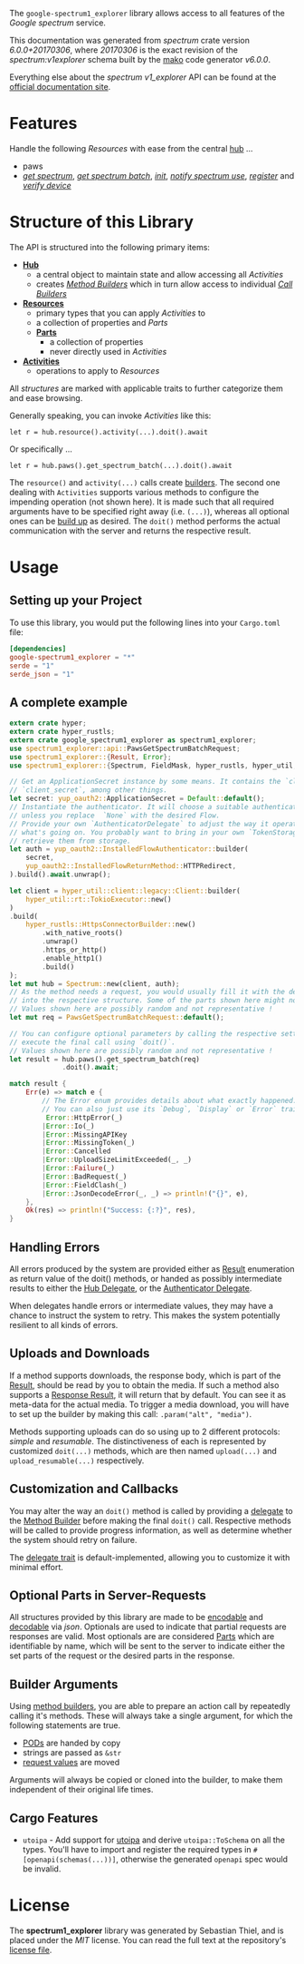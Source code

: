 <!---
DO NOT EDIT !
This file was generated automatically from 'src/generator/templates/api/README.md.mako'
DO NOT EDIT !
-->
The `google-spectrum1_explorer` library allows access to all features of the *Google spectrum* service.

This documentation was generated from *spectrum* crate version *6.0.0+20170306*, where *20170306* is the exact revision of the *spectrum:v1explorer* schema built by the [mako](http://www.makotemplates.org/) code generator *v6.0.0*.

Everything else about the *spectrum* *v1_explorer* API can be found at the
[official documentation site](http://developers.google.com/spectrum).
# Features

Handle the following *Resources* with ease from the central [hub](https://docs.rs/google-spectrum1_explorer/6.0.0+20170306/google_spectrum1_explorer/Spectrum) ...

* paws
 * [*get spectrum*](https://docs.rs/google-spectrum1_explorer/6.0.0+20170306/google_spectrum1_explorer/api::PawGetSpectrumCall), [*get spectrum batch*](https://docs.rs/google-spectrum1_explorer/6.0.0+20170306/google_spectrum1_explorer/api::PawGetSpectrumBatchCall), [*init*](https://docs.rs/google-spectrum1_explorer/6.0.0+20170306/google_spectrum1_explorer/api::PawInitCall), [*notify spectrum use*](https://docs.rs/google-spectrum1_explorer/6.0.0+20170306/google_spectrum1_explorer/api::PawNotifySpectrumUseCall), [*register*](https://docs.rs/google-spectrum1_explorer/6.0.0+20170306/google_spectrum1_explorer/api::PawRegisterCall) and [*verify device*](https://docs.rs/google-spectrum1_explorer/6.0.0+20170306/google_spectrum1_explorer/api::PawVerifyDeviceCall)




# Structure of this Library

The API is structured into the following primary items:

* **[Hub](https://docs.rs/google-spectrum1_explorer/6.0.0+20170306/google_spectrum1_explorer/Spectrum)**
    * a central object to maintain state and allow accessing all *Activities*
    * creates [*Method Builders*](https://docs.rs/google-spectrum1_explorer/6.0.0+20170306/google_spectrum1_explorer/common::MethodsBuilder) which in turn
      allow access to individual [*Call Builders*](https://docs.rs/google-spectrum1_explorer/6.0.0+20170306/google_spectrum1_explorer/common::CallBuilder)
* **[Resources](https://docs.rs/google-spectrum1_explorer/6.0.0+20170306/google_spectrum1_explorer/common::Resource)**
    * primary types that you can apply *Activities* to
    * a collection of properties and *Parts*
    * **[Parts](https://docs.rs/google-spectrum1_explorer/6.0.0+20170306/google_spectrum1_explorer/common::Part)**
        * a collection of properties
        * never directly used in *Activities*
* **[Activities](https://docs.rs/google-spectrum1_explorer/6.0.0+20170306/google_spectrum1_explorer/common::CallBuilder)**
    * operations to apply to *Resources*

All *structures* are marked with applicable traits to further categorize them and ease browsing.

Generally speaking, you can invoke *Activities* like this:

```Rust,ignore
let r = hub.resource().activity(...).doit().await
```

Or specifically ...

```ignore
let r = hub.paws().get_spectrum_batch(...).doit().await
```

The `resource()` and `activity(...)` calls create [builders][builder-pattern]. The second one dealing with `Activities`
supports various methods to configure the impending operation (not shown here). It is made such that all required arguments have to be
specified right away (i.e. `(...)`), whereas all optional ones can be [build up][builder-pattern] as desired.
The `doit()` method performs the actual communication with the server and returns the respective result.

# Usage

## Setting up your Project

To use this library, you would put the following lines into your `Cargo.toml` file:

```toml
[dependencies]
google-spectrum1_explorer = "*"
serde = "1"
serde_json = "1"
```

## A complete example

```Rust
extern crate hyper;
extern crate hyper_rustls;
extern crate google_spectrum1_explorer as spectrum1_explorer;
use spectrum1_explorer::api::PawsGetSpectrumBatchRequest;
use spectrum1_explorer::{Result, Error};
use spectrum1_explorer::{Spectrum, FieldMask, hyper_rustls, hyper_util, yup_oauth2};

// Get an ApplicationSecret instance by some means. It contains the `client_id` and
// `client_secret`, among other things.
let secret: yup_oauth2::ApplicationSecret = Default::default();
// Instantiate the authenticator. It will choose a suitable authentication flow for you,
// unless you replace  `None` with the desired Flow.
// Provide your own `AuthenticatorDelegate` to adjust the way it operates and get feedback about
// what's going on. You probably want to bring in your own `TokenStorage` to persist tokens and
// retrieve them from storage.
let auth = yup_oauth2::InstalledFlowAuthenticator::builder(
    secret,
    yup_oauth2::InstalledFlowReturnMethod::HTTPRedirect,
).build().await.unwrap();

let client = hyper_util::client::legacy::Client::builder(
    hyper_util::rt::TokioExecutor::new()
)
.build(
    hyper_rustls::HttpsConnectorBuilder::new()
        .with_native_roots()
        .unwrap()
        .https_or_http()
        .enable_http1()
        .build()
);
let mut hub = Spectrum::new(client, auth);
// As the method needs a request, you would usually fill it with the desired information
// into the respective structure. Some of the parts shown here might not be applicable !
// Values shown here are possibly random and not representative !
let mut req = PawsGetSpectrumBatchRequest::default();

// You can configure optional parameters by calling the respective setters at will, and
// execute the final call using `doit()`.
// Values shown here are possibly random and not representative !
let result = hub.paws().get_spectrum_batch(req)
             .doit().await;

match result {
    Err(e) => match e {
        // The Error enum provides details about what exactly happened.
        // You can also just use its `Debug`, `Display` or `Error` traits
         Error::HttpError(_)
        |Error::Io(_)
        |Error::MissingAPIKey
        |Error::MissingToken(_)
        |Error::Cancelled
        |Error::UploadSizeLimitExceeded(_, _)
        |Error::Failure(_)
        |Error::BadRequest(_)
        |Error::FieldClash(_)
        |Error::JsonDecodeError(_, _) => println!("{}", e),
    },
    Ok(res) => println!("Success: {:?}", res),
}

```
## Handling Errors

All errors produced by the system are provided either as [Result](https://docs.rs/google-spectrum1_explorer/6.0.0+20170306/google_spectrum1_explorer/common::Result) enumeration as return value of
the doit() methods, or handed as possibly intermediate results to either the
[Hub Delegate](https://docs.rs/google-spectrum1_explorer/6.0.0+20170306/google_spectrum1_explorer/common::Delegate), or the [Authenticator Delegate](https://docs.rs/yup-oauth2/*/yup_oauth2/trait.AuthenticatorDelegate.html).

When delegates handle errors or intermediate values, they may have a chance to instruct the system to retry. This
makes the system potentially resilient to all kinds of errors.

## Uploads and Downloads
If a method supports downloads, the response body, which is part of the [Result](https://docs.rs/google-spectrum1_explorer/6.0.0+20170306/google_spectrum1_explorer/common::Result), should be
read by you to obtain the media.
If such a method also supports a [Response Result](https://docs.rs/google-spectrum1_explorer/6.0.0+20170306/google_spectrum1_explorer/common::ResponseResult), it will return that by default.
You can see it as meta-data for the actual media. To trigger a media download, you will have to set up the builder by making
this call: `.param("alt", "media")`.

Methods supporting uploads can do so using up to 2 different protocols:
*simple* and *resumable*. The distinctiveness of each is represented by customized
`doit(...)` methods, which are then named `upload(...)` and `upload_resumable(...)` respectively.

## Customization and Callbacks

You may alter the way an `doit()` method is called by providing a [delegate](https://docs.rs/google-spectrum1_explorer/6.0.0+20170306/google_spectrum1_explorer/common::Delegate) to the
[Method Builder](https://docs.rs/google-spectrum1_explorer/6.0.0+20170306/google_spectrum1_explorer/common::CallBuilder) before making the final `doit()` call.
Respective methods will be called to provide progress information, as well as determine whether the system should
retry on failure.

The [delegate trait](https://docs.rs/google-spectrum1_explorer/6.0.0+20170306/google_spectrum1_explorer/common::Delegate) is default-implemented, allowing you to customize it with minimal effort.

## Optional Parts in Server-Requests

All structures provided by this library are made to be [encodable](https://docs.rs/google-spectrum1_explorer/6.0.0+20170306/google_spectrum1_explorer/common::RequestValue) and
[decodable](https://docs.rs/google-spectrum1_explorer/6.0.0+20170306/google_spectrum1_explorer/common::ResponseResult) via *json*. Optionals are used to indicate that partial requests are responses
are valid.
Most optionals are are considered [Parts](https://docs.rs/google-spectrum1_explorer/6.0.0+20170306/google_spectrum1_explorer/common::Part) which are identifiable by name, which will be sent to
the server to indicate either the set parts of the request or the desired parts in the response.

## Builder Arguments

Using [method builders](https://docs.rs/google-spectrum1_explorer/6.0.0+20170306/google_spectrum1_explorer/common::CallBuilder), you are able to prepare an action call by repeatedly calling it's methods.
These will always take a single argument, for which the following statements are true.

* [PODs][wiki-pod] are handed by copy
* strings are passed as `&str`
* [request values](https://docs.rs/google-spectrum1_explorer/6.0.0+20170306/google_spectrum1_explorer/common::RequestValue) are moved

Arguments will always be copied or cloned into the builder, to make them independent of their original life times.

[wiki-pod]: http://en.wikipedia.org/wiki/Plain_old_data_structure
[builder-pattern]: http://en.wikipedia.org/wiki/Builder_pattern
[google-go-api]: https://github.com/google/google-api-go-client

## Cargo Features

* `utoipa` - Add support for [utoipa](https://crates.io/crates/utoipa) and derive `utoipa::ToSchema` on all
the types. You'll have to import and register the required types in `#[openapi(schemas(...))]`, otherwise the
generated `openapi` spec would be invalid.


# License
The **spectrum1_explorer** library was generated by Sebastian Thiel, and is placed
under the *MIT* license.
You can read the full text at the repository's [license file][repo-license].

[repo-license]: https://github.com/Byron/google-apis-rsblob/main/LICENSE.md

